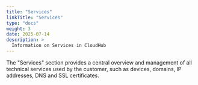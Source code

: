 ```yaml
---
title: "Services"
linkTitle: "Services"
type: "docs"
weight: 3
date: 2025-07-14
description: >
  Information on Services in CloudHub
---
```


The "Services" section provides a central overview and management of all technical services used by the customer, such as devices, domains, IP addresses, DNS and SSL certificates.
